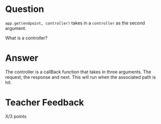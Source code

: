 # Question

`app.get(endpoint, controller)` takes in a `controller` as the second argument.

What is a controller?

# Answer

The controller is a callBack function that takes in three arguments. The request, the response and next. This will run when the associated path is hit.

# Teacher Feedback

X/3 points
